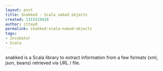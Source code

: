 ```yaml
---
layout: post
title: Snakked - Scala naked objects
created: 1315410428
author: ittayd
permalink: snakked-scala-naked-objects
tags:
- Incubator
- Scala
---
```

<p>snakked is a Scala library to extract information from a few formats (xml, json, beans) retrieved via URL&nbsp;/ file.</p>

